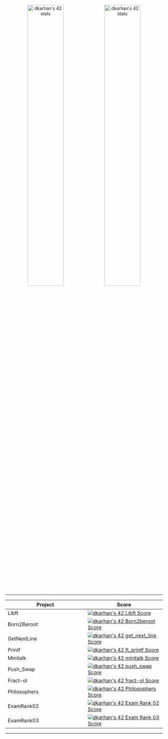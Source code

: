 <p align="center">
  <a href="https://profile.intra.42.fr/users/dkarhan"><img width="48%" src="https://badge42.vercel.app/api/v2/cl5c70zd0005508mjjrh9t27e/stats?cursusId=9&coalitionId=piscine" alt="dkarhan's 42 stats"/></a>
   <a href="https://profile.intra.42.fr/users/dkarhan"><img width="48%" src="https://badge42.vercel.app/api/v2/cl5c70zd0005508mjjrh9t27e/stats?cursusId=21&coalitionId=234" alt="dkarhan's 42 stats" /></a>
<table  align="center">

<tr style="display:flex; justify-content:space-around;"><td style="padding:0;">

|Project|Score| 
-------|-------------------
| Libft <img width=250>| [![dkarhan's 42 Libft Score](https://badge42.vercel.app/api/v2/cl5c70zd0005508mjjrh9t27e/project/2473094)](https://github.com/JaeSeoKim/badge42)|
| Born2Beroot| [![dkarhan's 42 Born2beroot Score](https://badge42.vercel.app/api/v2/cl5c70zd0005508mjjrh9t27e/project/2513590)](https://github.com/JaeSeoKim/badge42)|
| GetNextLine| [![dkarhan's 42 get_next_line Score](https://badge42.vercel.app/api/v2/cl5c70zd0005508mjjrh9t27e/project/2508633)](https://github.com/JaeSeoKim/badge42)|
| Printf| [![dkarhan's 42 ft_printf Score](https://badge42.vercel.app/api/v2/cl5c70zd0005508mjjrh9t27e/project/2508634)](https://github.com/JaeSeoKim/badge42)|
| Minitalk| [![dkarhan's 42 minitalk Score](https://badge42.vercel.app/api/v2/cl5c70zd0005508mjjrh9t27e/project/2570042)](https://github.com/JaeSeoKim/badge42)|
| Push_Swap| [![dkarhan's 42 push_swap Score](https://badge42.vercel.app/api/v2/cl5c70zd0005508mjjrh9t27e/project/2539638)](https://github.com/JaeSeoKim/badge42)|
| Fract-ol| [![dkarhan's 42 fract-ol Score](https://badge42.vercel.app/api/v2/cl5c70zd0005508mjjrh9t27e/project/2573778)](https://github.com/JaeSeoKim/badge42)|
| Philosophers| [![dkarhan's 42 Philosophers Score](https://badge42.vercel.app/api/v2/cl5c70zd0005508mjjrh9t27e/project/2640467)](https://github.com/JaeSeoKim/badge42)|
| ExamRank02| [![dkarhan's 42 Exam Rank 02 Score](https://badge42.vercel.app/api/v2/cl5c70zd0005508mjjrh9t27e/project/2541816)](https://github.com/JaeSeoKim/badge42)|
| ExamRank03| [![dkarhan's 42 Exam Rank 03 Score](https://badge42.vercel.app/api/v2/cl5c70zd0005508mjjrh9t27e/project/2643723)](https://github.com/JaeSeoKim/badge42)|
</td></tr></table>
</p>
